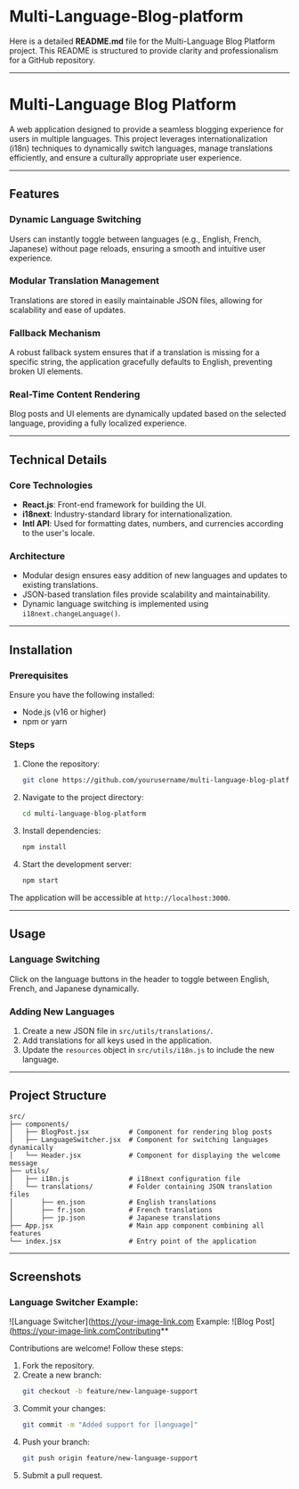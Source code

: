 # Multi-Language-Blog-platform
Here is a detailed **README.md** file for the Multi-Language Blog Platform project. This README is structured to provide clarity and professionalism for a GitHub repository.

---

# **Multi-Language Blog Platform**

A web application designed to provide a seamless blogging experience for users in multiple languages. This project leverages internationalization (i18n) techniques to dynamically switch languages, manage translations efficiently, and ensure a culturally appropriate user experience.

---

## **Features**
### **Dynamic Language Switching**
Users can instantly toggle between languages (e.g., English, French, Japanese) without page reloads, ensuring a smooth and intuitive user experience.

### **Modular Translation Management**
Translations are stored in easily maintainable JSON files, allowing for scalability and ease of updates.

### **Fallback Mechanism**
A robust fallback system ensures that if a translation is missing for a specific string, the application gracefully defaults to English, preventing broken UI elements.

### **Real-Time Content Rendering**
Blog posts and UI elements are dynamically updated based on the selected language, providing a fully localized experience.

---

## **Technical Details**
### **Core Technologies**
- **React.js**: Front-end framework for building the UI.
- **i18next**: Industry-standard library for internationalization.
- **Intl API**: Used for formatting dates, numbers, and currencies according to the user's locale.

### **Architecture**
- Modular design ensures easy addition of new languages and updates to existing translations.
- JSON-based translation files provide scalability and maintainability.
- Dynamic language switching is implemented using `i18next.changeLanguage()`.

---

## **Installation**

### **Prerequisites**
Ensure you have the following installed:
- Node.js (v16 or higher)
- npm or yarn

### **Steps**
1. Clone the repository:
   ```bash
   git clone https://github.com/yourusername/multi-language-blog-platform.git
   ```
2. Navigate to the project directory:
   ```bash
   cd multi-language-blog-platform
   ```
3. Install dependencies:
   ```bash
   npm install
   ```
4. Start the development server:
   ```bash
   npm start
   ```

The application will be accessible at `http://localhost:3000`.

---

## **Usage**

### **Language Switching**
Click on the language buttons in the header to toggle between English, French, and Japanese dynamically.

### **Adding New Languages**
1. Create a new JSON file in `src/utils/translations/`.
2. Add translations for all keys used in the application.
3. Update the `resources` object in `src/utils/i18n.js` to include the new language.

---

## **Project Structure**

```
src/
├── components/
│   ├── BlogPost.jsx          # Component for rendering blog posts
│   ├── LanguageSwitcher.jsx  # Component for switching languages dynamically
│   └── Header.jsx            # Component for displaying the welcome message
├── utils/
│   ├── i18n.js               # i18next configuration file
│   └── translations/         # Folder containing JSON translation files
│       ├── en.json           # English translations
│       ├── fr.json           # French translations
│       ├── jp.json           # Japanese translations
├── App.jsx                   # Main app component combining all features
└── index.jsx                 # Entry point of the application
```

---

## **Screenshots**

### Language Switcher Example:
![Language Switcher](https://your-image-link.com Example:
![Blog Post](https://your-image-link.comContributing**

Contributions are welcome! Follow these steps:
1. Fork the repository.
2. Create a new branch:
   ```bash
   git checkout -b feature/new-language-support
   ```
3. Commit your changes:
   ```bash
   git commit -m "Added support for [language]"
   ```
4. Push your branch:
   ```bash
   git push origin feature/new-language-support
   ```
5. Submit a pull request.

